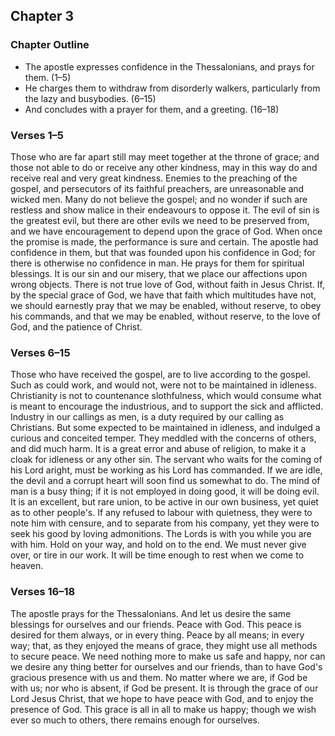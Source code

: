 ## Chapter 3

### Chapter Outline

- The apostle expresses confidence in the Thessalonians, and prays for them. (1–5)
- He charges them to withdraw from disorderly walkers, particularly from the lazy and busybodies. (6–15)
- And concludes with a prayer for them, and a greeting. (16–18)

### Verses 1–5

Those who are far apart still may meet together at the throne of grace; and those not able to do or receive any other kindness, may in this way do and receive real and very great kindness. Enemies to the preaching of the gospel, and persecutors of its faithful preachers, are unreasonable and wicked men. Many do not believe the gospel; and no wonder if such are restless and show malice in their endeavours to oppose it. The evil of sin is the greatest evil, but there are other evils we need to be preserved from, and we have encouragement to depend upon the grace of God. When once the promise is made, the performance is sure and certain. The apostle had confidence in them, but that was founded upon his confidence in God; for there is otherwise no confidence in man. He prays for them for spiritual blessings. It is our sin and our misery, that we place our affections upon wrong objects. There is not true love of God, without faith in Jesus Christ. If, by the special grace of God, we have that faith which multitudes have not, we should earnestly pray that we may be enabled, without reserve, to obey his commands, and that we may be enabled, without reserve, to the love of God, and the patience of Christ.

### Verses 6–15

Those who have received the gospel, are to live according to the gospel. Such as could work, and would not, were not to be maintained in idleness. Christianity is not to countenance slothfulness, which would consume what is meant to encourage the industrious, and to support the sick and afflicted. Industry in our callings as men, is a duty required by our calling as Christians. But some expected to be maintained in idleness, and indulged a curious and conceited temper. They meddled with the concerns of others, and did much harm. It is a great error and abuse of religion, to make it a cloak for idleness or any other sin. The servant who waits for the coming of his Lord aright, must be working as his Lord has commanded. If we are idle, the devil and a corrupt heart will soon find us somewhat to do. The mind of man is a busy thing; if it is not employed in doing good, it will be doing evil. It is an excellent, but rare union, to be active in our own business, yet quiet as to other people's. If any refused to labour with quietness, they were to note him with censure, and to separate from his company, yet they were to seek his good by loving admonitions. The Lords is with you while you are with him. Hold on your way, and hold on to the end. We must never give over, or tire in our work. It will be time enough to rest when we come to heaven.

### Verses 16–18

The apostle prays for the Thessalonians. And let us desire the same blessings for ourselves and our friends. Peace with God. This peace is desired for them always, or in every thing. Peace by all means; in every way; that, as they enjoyed the means of grace, they might use all methods to secure peace. We need nothing more to make us safe and happy, nor can we desire any thing better for ourselves and our friends, than to have God's gracious presence with us and them. No matter where we are, if God be with us; nor who is absent, if God be present. It is through the grace of our Lord Jesus Christ, that we hope to have peace with God, and to enjoy the presence of God. This grace is all in all to make us happy; though we wish ever so much to others, there remains enough for ourselves.

